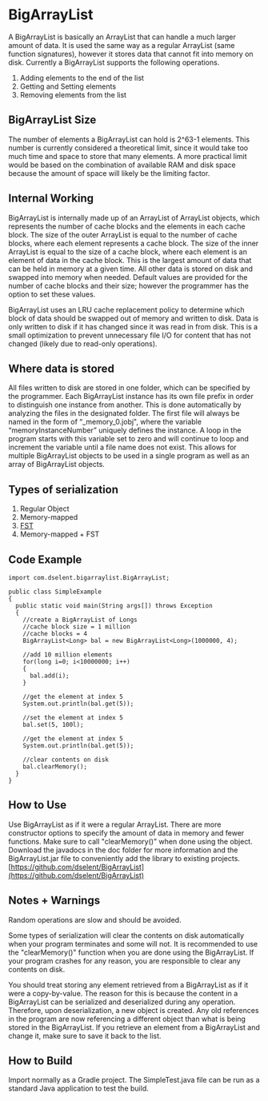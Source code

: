 # BigArrayList

A BigArrayList is basically an ArrayList that can handle a much larger amount of data.  It is used the same way as a regular ArrayList (same function signatures), however it stores data that cannot fit into memory on disk.  Currently a BigArrayList supports the following operations.

1. Adding elements to the end of the list
2. Getting and Setting elements
3. Removing elements from the list

## BigArrayList Size

The number of elements a BigArrayList can hold is 2^63-1 elements.  This number is currently considered a theoretical limit, since it would take too much time and space to store that many elements. A more practical limit would be based on the combination of available RAM and disk space because the amount of space will likely be the limiting factor.

## Internal Working

BigArrayList is internally made up of an ArrayList of ArrayList objects, which represents the number of cache blocks and the elements in each cache block. The size of the outer ArrayList is equal to the number of cache blocks, where each element represents a cache block. The size of the inner ArrayList is equal to the size of a cache block, where each element is an element of data in the cache block. This is the largest amount of data that can be held in memory at a given time. All other data is stored on disk and swapped into memory when needed. Default values are provided for the number of cache blocks and their size; however the programmer has the option to set these values.

BigArrayList uses an LRU cache replacement policy to determine which block of data should be swapped out of memory and written to disk. Data is only written to disk if it has changed since it was read in from disk. This is a small optimization to prevent unnecessary file I/O for content that has not changed (likely due to read-only operations).

## Where data is stored

All files written to disk are stored in one folder, which can be specified by the programmer. Each BigArrayList instance has its own file prefix in order to distinguish one instance from another. This is done automatically by analyzing the files in the designated folder. The first file will always be named in the form of “<memoryInstanceNumber >_memory_0.jobj", where the variable “memoryInstanceNumber” uniquely defines the instance. A loop in the program starts with this variable set to zero and will continue to loop and increment the variable until a file name does not exist. This allows for multiple BigArrayList objects to be used in a single program as well as an array of BigArrayList objects.


## Types of serialization

1. Regular Object
2. Memory-mapped
3. [FST](https://github.com/RuedigerMoeller/fast-serialization/wiki/Serialization) 
4. Memory-mapped + FST

## Code Example

    
    import com.dselent.bigarraylist.BigArrayList;
    
    public class SimpleExample
    {
      public static void main(String args[]) throws Exception
      {
        //create a BigArrayList of Longs
        //cache block size = 1 million
        //cache blocks = 4
        BigArrayList<Long> bal = new BigArrayList<Long>(1000000, 4);
			
        //add 10 million elements
        for(long i=0; i<10000000; i++)
        {
          bal.add(i);
        }
			
        //get the element at index 5
        System.out.println(bal.get(5));
			
        //set the element at index 5
        bal.set(5, 100l);
			
        //get the element at index 5
        System.out.println(bal.get(5));
		
        //clear contents on disk
        bal.clearMemory();
      }
    }


## How to Use

Use BigArrayList as if it were a regular ArrayList.  There are more constructor options to specify the amount of data in memory and fewer functions.  Make sure to call "clearMemory()" when done using the object.  Download the javadocs in the doc folder for more information and the BigArrayList.jar file to conveniently add the library to existing projects.  [https://github.com/dselent/BigArrayList](https://github.com/dselent/BigArrayList)

## Notes + Warnings
Random operations are slow and should be avoided.

Some types of serialization will clear the contents on disk automatically when your program terminates and some will not.  It is recommended to use the "clearMemory()" function when you are done using the BigArrayList.  If your program crashes for any reason, you are responsible to clear any contents on disk.

You should treat storing any element retrieved from a BigArrayList as if it were a copy-by-value.  The reason for this is because the content in a BigArrayList can be serialized and deserialized during any operation.  Therefore, upon deserialization, a new object is created.  Any old references in the program are now referencing a different object than what is being stored in the BigArrayList.  If you retrieve an element from a BigArrayList and change it, make sure to save it back to the list.

## How to Build
Import normally as a Gradle project.  The SimpleTest.java file can be run as a standard Java application to test the build.
